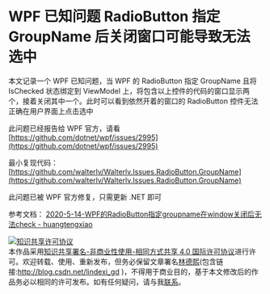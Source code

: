 
# WPF 已知问题 RadioButton 指定 GroupName 后关闭窗口可能导致无法选中

本文记录一个 WPF 已知问题，当 WPF 的 RadioButton 指定 GroupName 且将 IsChecked 状态绑定到 ViewModel 上，将包含以上控件的代码的窗口显示两个，接着关闭其中一个。此时可以看到依然开着的窗口的 RadioButton 控件无法正确在用户界面上点击选中

<!--more-->


<!-- CreateTime:2023/10/20 19:29:55 -->

<!-- 博客 -->
<!-- 发布 -->

此问题已经报告给 WPF 官方，请看 [https://github.com/dotnet/wpf/issues/2995](https://github.com/dotnet/wpf/issues/2995)

最小复现代码：[https://github.com/walterlv/Walterlv.Issues.RadioButton.GroupName](https://github.com/walterlv/Walterlv.Issues.RadioButton.GroupName)

此问题已被 WPF 官方修复，只需更新 .NET 即可

参考文档： [2020-5-14-WPF的RadioButton指定groupname在window关闭后无法check - huangtengxiao](https://xinyuehtx.github.io/post/WPF%E7%9A%84RadioButton%E6%8C%87%E5%AE%9Agroupname%E5%9C%A8window%E5%85%B3%E9%97%AD%E5%90%8E%E6%97%A0%E6%B3%95check.html )




<a rel="license" href="http://creativecommons.org/licenses/by-nc-sa/4.0/"><img alt="知识共享许可协议" style="border-width:0" src="https://licensebuttons.net/l/by-nc-sa/4.0/88x31.png" /></a><br />本作品采用<a rel="license" href="http://creativecommons.org/licenses/by-nc-sa/4.0/">知识共享署名-非商业性使用-相同方式共享 4.0 国际许可协议</a>进行许可。欢迎转载、使用、重新发布，但务必保留文章署名[林德熙](http://blog.csdn.net/lindexi_gd)(包含链接:http://blog.csdn.net/lindexi_gd )，不得用于商业目的，基于本文修改后的作品务必以相同的许可发布。如有任何疑问，请与我[联系](mailto:lindexi_gd@163.com)。
